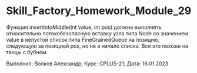 # Skill_Factory_Homework_Module_29

Функция insertIntoMiddle(int value, int pos) должна выполнять относительно потокобезопасную вставку узла типа Node со значением value в непустой список типа FineGrainedQueue на позицию, следующую за позицией pos, но не в начало списка. Все это похоже на танцы с бубном.

Выполнил: Волков Александр;
Курс: CPLUS-21;
Дата: 16.01.2023

